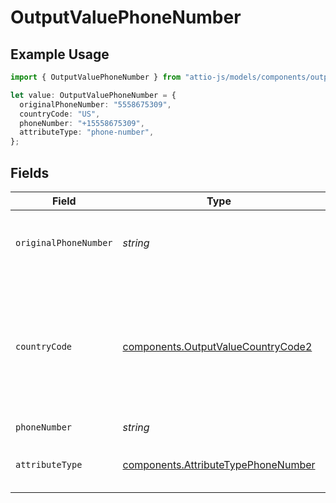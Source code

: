# OutputValuePhoneNumber

## Example Usage

```typescript
import { OutputValuePhoneNumber } from "attio-js/models/components/outputvalue.js";

let value: OutputValuePhoneNumber = {
  originalPhoneNumber: "5558675309",
  countryCode: "US",
  phoneNumber: "+15558675309",
  attributeType: "phone-number",
};
```

## Fields

| Field                                                                                           | Type                                                                                            | Required                                                                                        | Description                                                                                     | Example                                                                                         |
| ----------------------------------------------------------------------------------------------- | ----------------------------------------------------------------------------------------------- | ----------------------------------------------------------------------------------------------- | ----------------------------------------------------------------------------------------------- | ----------------------------------------------------------------------------------------------- |
| `originalPhoneNumber`                                                                           | *string*                                                                                        | :heavy_check_mark:                                                                              | The raw, original phone number, as inputted.                                                    | 5558675309                                                                                      |
| `countryCode`                                                                                   | [components.OutputValueCountryCode2](../../models/components/outputvaluecountrycode2.md)        | :heavy_check_mark:                                                                              | The ISO 3166-1 alpha-2 country code representing the country that this phone number belongs to. | US                                                                                              |
| `phoneNumber`                                                                                   | *string*                                                                                        | :heavy_check_mark:                                                                              | N/A                                                                                             | +15558675309                                                                                    |
| `attributeType`                                                                                 | [components.AttributeTypePhoneNumber](../../models/components/attributetypephonenumber.md)      | :heavy_check_mark:                                                                              | The attribute type of the value.                                                                | phone-number                                                                                    |
